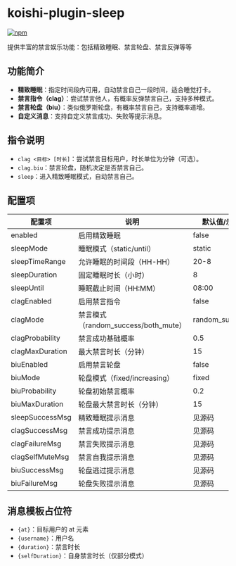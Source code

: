 # koishi-plugin-sleep

[![npm](https://img.shields.io/npm/v/koishi-plugin-sleep?style=flat-square)](https://www.npmjs.com/package/koishi-plugin-sleep)

提供丰富的禁言娱乐功能：包括精致睡眠、禁言轮盘、禁言反弹等等

## 功能简介

- **精致睡眠**：指定时间段内可用，自动禁言自己一段时间，适合睡觉打卡。
- **禁言指令（clag）**：尝试禁言他人，有概率反弹禁言自己，支持多种模式。
- **禁言轮盘（biu）**：类似俄罗斯轮盘，有概率禁言自己，支持概率递增。
- **自定义消息**：支持自定义禁言成功、失败等提示消息。

## 指令说明

- `clag <目标> [时长]`：尝试禁言目标用户，时长单位为分钟（可选）。
- `clag.biu`：禁言轮盘，随机决定是否禁言自己。
- `sleep`：进入精致睡眠模式，自动禁言自己。

## 配置项

| 配置项             | 说明                         | 默认值/示例           |
|--------------------|------------------------------|-----------------------|
| enabled            | 启用精致睡眠                 | false                 |
| sleepMode          | 睡眠模式（static/until）      | static                |
| sleepTimeRange     | 允许睡眠的时间段（HH-HH）     | 20-8                  |
| sleepDuration      | 固定睡眠时长（小时）          | 8                     |
| sleepUntil         | 睡眠截止时间（HH:MM）         | 08:00                 |
| clagEnabled        | 启用禁言指令                  | false                 |
| clagMode           | 禁言模式（random_success/both_mute） | random_success |
| clagProbability    | 禁言成功基础概率              | 0.5                   |
| clagMaxDuration    | 最大禁言时长（分钟）          | 15                    |
| biuEnabled         | 启用禁言轮盘                  | false                 |
| biuMode            | 轮盘模式（fixed/increasing）  | fixed                 |
| biuProbability     | 轮盘初始禁言概率              | 0.2                   |
| biuMaxDuration     | 轮盘最大禁言时长（分钟）      | 15                    |
| sleepSuccessMsg    | 精致睡眠提示消息              | 见源码                |
| clagSuccessMsg     | 禁言成功提示消息              | 见源码                |
| clagFailureMsg     | 禁言失败提示消息              | 见源码                |
| clagSelfMuteMsg    | 禁言自我提示消息              | 见源码                |
| biuSuccessMsg      | 轮盘逃过提示消息              | 见源码                |
| biuFailureMsg      | 轮盘失败提示消息              | 见源码                |

## 消息模板占位符

- `{at}`：目标用户的 at 元素
- `{username}`：用户名
- `{duration}`：禁言时长
- `{selfDuration}`：自身禁言时长（仅部分模式）
